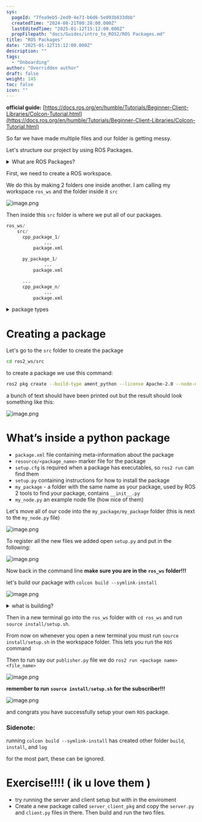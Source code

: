 ```yaml
---
sys:
  pageId: "7fea9eb5-2ed9-4e73-b6d6-5e093b833dbb"
  createdTime: "2024-08-21T00:28:00.000Z"
  lastEditedTime: "2025-01-12T15:12:00.000Z"
  propFilepath: "docs/Guides/intro_to_ROS2/ROS Packages.md"
title: "ROS Packages"
date: "2025-01-12T15:12:00.000Z"
description: ""
tags:
  - "Onboarding"
author: "Overridden author"
draft: false
weight: 145
toc: false
icon: ""
---
```


**official guide:** [https://docs.ros.org/en/humble/Tutorials/Beginner-Client-Libraries/Colcon-Tutorial.html](https://docs.ros.org/en/humble/Tutorials/Beginner-Client-Libraries/Colcon-Tutorial.html)

So far we have made multiple files and our folder is getting messy.

Let's structure our project by using ROS Packages.

<details>

<summary>What are ROS Packages?</summary>

ROS Packages are, as the name implies, packages of code that are highly sharable between ROS developers.

They consist of a folder, `package.xml` file, and source code

```python
      cpp_package_1/
		      ... imagine much code files here ..
          package.xml
```

</details>

First, we need to create a ROS workspace.

We do this by making 2 folders one inside another. I am calling my workspace `ros_ws` and the folder inside it `src`

![image.png](https://prod-files-secure.s3.us-west-2.amazonaws.com/d518164a-d88e-44d1-a4ee-3adb3bd8bce0/70706947-fd18-4537-a67b-e12946812d31/image.png?X-Amz-Algorithm=AWS4-HMAC-SHA256&X-Amz-Content-Sha256=UNSIGNED-PAYLOAD&X-Amz-Credential=ASIAZI2LB466V3BKCY2H%2F20250207%2Fus-west-2%2Fs3%2Faws4_request&X-Amz-Date=20250207T110159Z&X-Amz-Expires=3600&X-Amz-Security-Token=IQoJb3JpZ2luX2VjEFgaCXVzLXdlc3QtMiJHMEUCIGwwLPJ93L%2BwrmGS%2Fvyhdn0KoZ7qtH011XdFzB2GJDg0AiEA4VS5mY9Guf6RIOgdyMy%2Bk4bTzht7p4gbxOeLkKuf01wq%2FwMIcRAAGgw2Mzc0MjMxODM4MDUiDOCGd%2FRE6EfaVAL6gyrcAzLjSDcUAmPDn%2FFMrdALqHvjjDWhDKd4hPwEm2FZLLozqTzfjUfz5SMIVE%2FhMUA3%2B5%2BQqRxo%2BbP%2Fp9Le7TCjpzwGthUzjN7AesK8feF0pKt8tkOZ20dzFY34a4meP2wMw8HEjEufQ%2FYhPo33Fn72RZpcI%2BqwXVcvUiUUbQ%2FjPKDh9l2eB0R%2BfHF5tSeKM0LOzer%2BLIzVYKS%2BM3RIHdrrgJguEEYmvz0uqjIxQOVjuN6%2FR5VpAEVS2AT2sJhMyHZGwW6Cur2uRTT%2BZ8uF%2F2pFylNHubv%2F84y9HoQzIFvnGpYe%2Bw0pBy503FQM73j7BGejRKkg8peUR2fXR9qgxvI7yRIzQ9vQURYNOqYXcJ%2BP2sfVFbEt8I6ISCLKdnYjj1Hea0mTj7r5wzbnCDKiiQR%2BTaBWegUiYR%2FfpCFI4A6gTeISc3ZM3CVeTUqG7Js4WBP1KcA2jnY7DoU%2BwBkmICXMCj1oXXcQlZQt3Kbd2aWps33DtFG6d51dAMjLxkN8u8JFnRyr6t0h6AJwiOIR22LfoHfRrO%2BCVQID0VGO%2FSg7TGBl5%2FTv0PfMEPY3p8u3zNoTxUuTwL0udGo%2BeH5YypsVnuHDG4cuX%2Bxd4qdhyw7%2FYsRuIW60GWGrvhDOpVVHMMT7lr0GOqUBjuM7U6%2BfssM1rbE74Tz3L3rySz9S2TozA9inyXDpPW7KZjiah19jSqjxaOcWJTI8y%2B4rRCazyFtBITOD1t%2FTGdduZjZE07V%2FlF5LAltlWVV%2BVMci1nW01UKAf30GHUKOJS9NwWQlSJQ43myVUrsS6fS72o6nKvNLkZc8FQXceKS44%2BaypTZeWLSs2%2FcdfwmEli3Us5XNUqCxBYOqR7FjzjJ326rN&X-Amz-Signature=9c3aea8fc3f33e26bc500d7356216120b093d1999a1caa78f1fb58439e1f4370&X-Amz-SignedHeaders=host&x-id=GetObject)

Then inside this `src` folder is where we put all of our packages.

```python
ros_ws/
    src/
      cpp_package_1/
		      ...
          package.xml

      py_package_1/
		      ...
          package.xml

      ...
      cpp_package_n/
		      ...
          package.xml

```

<details>

<summary>package types</summary>

packages can be either `C++` or python.

the intern file structure is different for each but for this guide we will stick to creating python packages

</details>

# Creating a package

Let's go to the `src` folder to create the package

```bash
cd ros2_ws/src
```

to create a package we use this command:

```bash
ros2 pkg create --build-type ament_python --license Apache-2.0 --node-name my_node my_package
```

a bunch of text should have been printed out but the result should look something like this:

![image.png](https://prod-files-secure.s3.us-west-2.amazonaws.com/d518164a-d88e-44d1-a4ee-3adb3bd8bce0/e6cf1e3f-8512-4a3e-b131-079f800bf3e8/image.png?X-Amz-Algorithm=AWS4-HMAC-SHA256&X-Amz-Content-Sha256=UNSIGNED-PAYLOAD&X-Amz-Credential=ASIAZI2LB466V3BKCY2H%2F20250207%2Fus-west-2%2Fs3%2Faws4_request&X-Amz-Date=20250207T110159Z&X-Amz-Expires=3600&X-Amz-Security-Token=IQoJb3JpZ2luX2VjEFgaCXVzLXdlc3QtMiJHMEUCIGwwLPJ93L%2BwrmGS%2Fvyhdn0KoZ7qtH011XdFzB2GJDg0AiEA4VS5mY9Guf6RIOgdyMy%2Bk4bTzht7p4gbxOeLkKuf01wq%2FwMIcRAAGgw2Mzc0MjMxODM4MDUiDOCGd%2FRE6EfaVAL6gyrcAzLjSDcUAmPDn%2FFMrdALqHvjjDWhDKd4hPwEm2FZLLozqTzfjUfz5SMIVE%2FhMUA3%2B5%2BQqRxo%2BbP%2Fp9Le7TCjpzwGthUzjN7AesK8feF0pKt8tkOZ20dzFY34a4meP2wMw8HEjEufQ%2FYhPo33Fn72RZpcI%2BqwXVcvUiUUbQ%2FjPKDh9l2eB0R%2BfHF5tSeKM0LOzer%2BLIzVYKS%2BM3RIHdrrgJguEEYmvz0uqjIxQOVjuN6%2FR5VpAEVS2AT2sJhMyHZGwW6Cur2uRTT%2BZ8uF%2F2pFylNHubv%2F84y9HoQzIFvnGpYe%2Bw0pBy503FQM73j7BGejRKkg8peUR2fXR9qgxvI7yRIzQ9vQURYNOqYXcJ%2BP2sfVFbEt8I6ISCLKdnYjj1Hea0mTj7r5wzbnCDKiiQR%2BTaBWegUiYR%2FfpCFI4A6gTeISc3ZM3CVeTUqG7Js4WBP1KcA2jnY7DoU%2BwBkmICXMCj1oXXcQlZQt3Kbd2aWps33DtFG6d51dAMjLxkN8u8JFnRyr6t0h6AJwiOIR22LfoHfRrO%2BCVQID0VGO%2FSg7TGBl5%2FTv0PfMEPY3p8u3zNoTxUuTwL0udGo%2BeH5YypsVnuHDG4cuX%2Bxd4qdhyw7%2FYsRuIW60GWGrvhDOpVVHMMT7lr0GOqUBjuM7U6%2BfssM1rbE74Tz3L3rySz9S2TozA9inyXDpPW7KZjiah19jSqjxaOcWJTI8y%2B4rRCazyFtBITOD1t%2FTGdduZjZE07V%2FlF5LAltlWVV%2BVMci1nW01UKAf30GHUKOJS9NwWQlSJQ43myVUrsS6fS72o6nKvNLkZc8FQXceKS44%2BaypTZeWLSs2%2FcdfwmEli3Us5XNUqCxBYOqR7FjzjJ326rN&X-Amz-Signature=578011af50a01c364e26dd6213fd31c6d0073aa0720a517e9f7bbad25d0e53b7&X-Amz-SignedHeaders=host&x-id=GetObject)

# What’s inside a python package

- `package.xml` file containing meta-information about the package
- `resource/<package_name>` marker file for the package
- `setup.cfg` is required when a package has executables, so `ros2 run` can find them
- `setup.py` containing instructions for how to install the package
- `my_package` - a folder with the same name as your package, used by ROS 2 tools to find your package, contains `__init__.py`
- `my_node.py` an example node file (how nice of them)

Let's move all of our code into the `my_package/my_package` folder (this is next to the `my_node.py` file)

![image.png](https://prod-files-secure.s3.us-west-2.amazonaws.com/d518164a-d88e-44d1-a4ee-3adb3bd8bce0/9ce58f11-0da9-4d3e-b86d-506a9685d378/image.png?X-Amz-Algorithm=AWS4-HMAC-SHA256&X-Amz-Content-Sha256=UNSIGNED-PAYLOAD&X-Amz-Credential=ASIAZI2LB466V3BKCY2H%2F20250207%2Fus-west-2%2Fs3%2Faws4_request&X-Amz-Date=20250207T110159Z&X-Amz-Expires=3600&X-Amz-Security-Token=IQoJb3JpZ2luX2VjEFgaCXVzLXdlc3QtMiJHMEUCIGwwLPJ93L%2BwrmGS%2Fvyhdn0KoZ7qtH011XdFzB2GJDg0AiEA4VS5mY9Guf6RIOgdyMy%2Bk4bTzht7p4gbxOeLkKuf01wq%2FwMIcRAAGgw2Mzc0MjMxODM4MDUiDOCGd%2FRE6EfaVAL6gyrcAzLjSDcUAmPDn%2FFMrdALqHvjjDWhDKd4hPwEm2FZLLozqTzfjUfz5SMIVE%2FhMUA3%2B5%2BQqRxo%2BbP%2Fp9Le7TCjpzwGthUzjN7AesK8feF0pKt8tkOZ20dzFY34a4meP2wMw8HEjEufQ%2FYhPo33Fn72RZpcI%2BqwXVcvUiUUbQ%2FjPKDh9l2eB0R%2BfHF5tSeKM0LOzer%2BLIzVYKS%2BM3RIHdrrgJguEEYmvz0uqjIxQOVjuN6%2FR5VpAEVS2AT2sJhMyHZGwW6Cur2uRTT%2BZ8uF%2F2pFylNHubv%2F84y9HoQzIFvnGpYe%2Bw0pBy503FQM73j7BGejRKkg8peUR2fXR9qgxvI7yRIzQ9vQURYNOqYXcJ%2BP2sfVFbEt8I6ISCLKdnYjj1Hea0mTj7r5wzbnCDKiiQR%2BTaBWegUiYR%2FfpCFI4A6gTeISc3ZM3CVeTUqG7Js4WBP1KcA2jnY7DoU%2BwBkmICXMCj1oXXcQlZQt3Kbd2aWps33DtFG6d51dAMjLxkN8u8JFnRyr6t0h6AJwiOIR22LfoHfRrO%2BCVQID0VGO%2FSg7TGBl5%2FTv0PfMEPY3p8u3zNoTxUuTwL0udGo%2BeH5YypsVnuHDG4cuX%2Bxd4qdhyw7%2FYsRuIW60GWGrvhDOpVVHMMT7lr0GOqUBjuM7U6%2BfssM1rbE74Tz3L3rySz9S2TozA9inyXDpPW7KZjiah19jSqjxaOcWJTI8y%2B4rRCazyFtBITOD1t%2FTGdduZjZE07V%2FlF5LAltlWVV%2BVMci1nW01UKAf30GHUKOJS9NwWQlSJQ43myVUrsS6fS72o6nKvNLkZc8FQXceKS44%2BaypTZeWLSs2%2FcdfwmEli3Us5XNUqCxBYOqR7FjzjJ326rN&X-Amz-Signature=b6e4a3dafc3621f243352adb7ca290e72e2aa7180a7ca88fe22d58dd10c1b6e7&X-Amz-SignedHeaders=host&x-id=GetObject)

To register all the new files we added open `setup.py` and put in the following:

![image.png](https://prod-files-secure.s3.us-west-2.amazonaws.com/d518164a-d88e-44d1-a4ee-3adb3bd8bce0/1cd7c262-4cae-4496-9d75-c178537d24a2/image.png?X-Amz-Algorithm=AWS4-HMAC-SHA256&X-Amz-Content-Sha256=UNSIGNED-PAYLOAD&X-Amz-Credential=ASIAZI2LB466V3BKCY2H%2F20250207%2Fus-west-2%2Fs3%2Faws4_request&X-Amz-Date=20250207T110159Z&X-Amz-Expires=3600&X-Amz-Security-Token=IQoJb3JpZ2luX2VjEFgaCXVzLXdlc3QtMiJHMEUCIGwwLPJ93L%2BwrmGS%2Fvyhdn0KoZ7qtH011XdFzB2GJDg0AiEA4VS5mY9Guf6RIOgdyMy%2Bk4bTzht7p4gbxOeLkKuf01wq%2FwMIcRAAGgw2Mzc0MjMxODM4MDUiDOCGd%2FRE6EfaVAL6gyrcAzLjSDcUAmPDn%2FFMrdALqHvjjDWhDKd4hPwEm2FZLLozqTzfjUfz5SMIVE%2FhMUA3%2B5%2BQqRxo%2BbP%2Fp9Le7TCjpzwGthUzjN7AesK8feF0pKt8tkOZ20dzFY34a4meP2wMw8HEjEufQ%2FYhPo33Fn72RZpcI%2BqwXVcvUiUUbQ%2FjPKDh9l2eB0R%2BfHF5tSeKM0LOzer%2BLIzVYKS%2BM3RIHdrrgJguEEYmvz0uqjIxQOVjuN6%2FR5VpAEVS2AT2sJhMyHZGwW6Cur2uRTT%2BZ8uF%2F2pFylNHubv%2F84y9HoQzIFvnGpYe%2Bw0pBy503FQM73j7BGejRKkg8peUR2fXR9qgxvI7yRIzQ9vQURYNOqYXcJ%2BP2sfVFbEt8I6ISCLKdnYjj1Hea0mTj7r5wzbnCDKiiQR%2BTaBWegUiYR%2FfpCFI4A6gTeISc3ZM3CVeTUqG7Js4WBP1KcA2jnY7DoU%2BwBkmICXMCj1oXXcQlZQt3Kbd2aWps33DtFG6d51dAMjLxkN8u8JFnRyr6t0h6AJwiOIR22LfoHfRrO%2BCVQID0VGO%2FSg7TGBl5%2FTv0PfMEPY3p8u3zNoTxUuTwL0udGo%2BeH5YypsVnuHDG4cuX%2Bxd4qdhyw7%2FYsRuIW60GWGrvhDOpVVHMMT7lr0GOqUBjuM7U6%2BfssM1rbE74Tz3L3rySz9S2TozA9inyXDpPW7KZjiah19jSqjxaOcWJTI8y%2B4rRCazyFtBITOD1t%2FTGdduZjZE07V%2FlF5LAltlWVV%2BVMci1nW01UKAf30GHUKOJS9NwWQlSJQ43myVUrsS6fS72o6nKvNLkZc8FQXceKS44%2BaypTZeWLSs2%2FcdfwmEli3Us5XNUqCxBYOqR7FjzjJ326rN&X-Amz-Signature=9066a675e902f1b90c61a6ea828e948f2aee5aea11c9a9933c5573b0470e761a&X-Amz-SignedHeaders=host&x-id=GetObject)

Now back in the command line **make sure you are in the** **`ros_ws`** **folder!!!**

let's build our package with `colcon build --symlink-install`

![image.png](https://prod-files-secure.s3.us-west-2.amazonaws.com/d518164a-d88e-44d1-a4ee-3adb3bd8bce0/2f2a0d27-b173-48fd-b189-5f5c0ce65619/image.png?X-Amz-Algorithm=AWS4-HMAC-SHA256&X-Amz-Content-Sha256=UNSIGNED-PAYLOAD&X-Amz-Credential=ASIAZI2LB466V3BKCY2H%2F20250207%2Fus-west-2%2Fs3%2Faws4_request&X-Amz-Date=20250207T110159Z&X-Amz-Expires=3600&X-Amz-Security-Token=IQoJb3JpZ2luX2VjEFgaCXVzLXdlc3QtMiJHMEUCIGwwLPJ93L%2BwrmGS%2Fvyhdn0KoZ7qtH011XdFzB2GJDg0AiEA4VS5mY9Guf6RIOgdyMy%2Bk4bTzht7p4gbxOeLkKuf01wq%2FwMIcRAAGgw2Mzc0MjMxODM4MDUiDOCGd%2FRE6EfaVAL6gyrcAzLjSDcUAmPDn%2FFMrdALqHvjjDWhDKd4hPwEm2FZLLozqTzfjUfz5SMIVE%2FhMUA3%2B5%2BQqRxo%2BbP%2Fp9Le7TCjpzwGthUzjN7AesK8feF0pKt8tkOZ20dzFY34a4meP2wMw8HEjEufQ%2FYhPo33Fn72RZpcI%2BqwXVcvUiUUbQ%2FjPKDh9l2eB0R%2BfHF5tSeKM0LOzer%2BLIzVYKS%2BM3RIHdrrgJguEEYmvz0uqjIxQOVjuN6%2FR5VpAEVS2AT2sJhMyHZGwW6Cur2uRTT%2BZ8uF%2F2pFylNHubv%2F84y9HoQzIFvnGpYe%2Bw0pBy503FQM73j7BGejRKkg8peUR2fXR9qgxvI7yRIzQ9vQURYNOqYXcJ%2BP2sfVFbEt8I6ISCLKdnYjj1Hea0mTj7r5wzbnCDKiiQR%2BTaBWegUiYR%2FfpCFI4A6gTeISc3ZM3CVeTUqG7Js4WBP1KcA2jnY7DoU%2BwBkmICXMCj1oXXcQlZQt3Kbd2aWps33DtFG6d51dAMjLxkN8u8JFnRyr6t0h6AJwiOIR22LfoHfRrO%2BCVQID0VGO%2FSg7TGBl5%2FTv0PfMEPY3p8u3zNoTxUuTwL0udGo%2BeH5YypsVnuHDG4cuX%2Bxd4qdhyw7%2FYsRuIW60GWGrvhDOpVVHMMT7lr0GOqUBjuM7U6%2BfssM1rbE74Tz3L3rySz9S2TozA9inyXDpPW7KZjiah19jSqjxaOcWJTI8y%2B4rRCazyFtBITOD1t%2FTGdduZjZE07V%2FlF5LAltlWVV%2BVMci1nW01UKAf30GHUKOJS9NwWQlSJQ43myVUrsS6fS72o6nKvNLkZc8FQXceKS44%2BaypTZeWLSs2%2FcdfwmEli3Us5XNUqCxBYOqR7FjzjJ326rN&X-Amz-Signature=59acfcd4e35c7c1da9afe4d3c4b1b7b5734a3444d8c672f7a46fd9c9e4cbbb31&X-Amz-SignedHeaders=host&x-id=GetObject)

<details>

<summary>what is building?</summary>

if you are a CS major at Rose-Hulman you will learn the answer to this in CSSE132

but TLDR; is it combines all the code files into one program that can be run easily 

</details>

Then in a new terminal go into the `ros_ws` folder with `cd ros_ws` and run `source install/setup.sh`. 

From now on whenever you open a new terminal you must run `source install/setup.sh` in the workspace folder. This lets you run the `ROS` command

Then to run say our `publisher.py` file we do `ros2 run <package name> <file_name>`

![image.png](https://prod-files-secure.s3.us-west-2.amazonaws.com/d518164a-d88e-44d1-a4ee-3adb3bd8bce0/4f4b1219-3a44-4632-aa0a-ce3471699f59/image.png?X-Amz-Algorithm=AWS4-HMAC-SHA256&X-Amz-Content-Sha256=UNSIGNED-PAYLOAD&X-Amz-Credential=ASIAZI2LB466V3BKCY2H%2F20250207%2Fus-west-2%2Fs3%2Faws4_request&X-Amz-Date=20250207T110159Z&X-Amz-Expires=3600&X-Amz-Security-Token=IQoJb3JpZ2luX2VjEFgaCXVzLXdlc3QtMiJHMEUCIGwwLPJ93L%2BwrmGS%2Fvyhdn0KoZ7qtH011XdFzB2GJDg0AiEA4VS5mY9Guf6RIOgdyMy%2Bk4bTzht7p4gbxOeLkKuf01wq%2FwMIcRAAGgw2Mzc0MjMxODM4MDUiDOCGd%2FRE6EfaVAL6gyrcAzLjSDcUAmPDn%2FFMrdALqHvjjDWhDKd4hPwEm2FZLLozqTzfjUfz5SMIVE%2FhMUA3%2B5%2BQqRxo%2BbP%2Fp9Le7TCjpzwGthUzjN7AesK8feF0pKt8tkOZ20dzFY34a4meP2wMw8HEjEufQ%2FYhPo33Fn72RZpcI%2BqwXVcvUiUUbQ%2FjPKDh9l2eB0R%2BfHF5tSeKM0LOzer%2BLIzVYKS%2BM3RIHdrrgJguEEYmvz0uqjIxQOVjuN6%2FR5VpAEVS2AT2sJhMyHZGwW6Cur2uRTT%2BZ8uF%2F2pFylNHubv%2F84y9HoQzIFvnGpYe%2Bw0pBy503FQM73j7BGejRKkg8peUR2fXR9qgxvI7yRIzQ9vQURYNOqYXcJ%2BP2sfVFbEt8I6ISCLKdnYjj1Hea0mTj7r5wzbnCDKiiQR%2BTaBWegUiYR%2FfpCFI4A6gTeISc3ZM3CVeTUqG7Js4WBP1KcA2jnY7DoU%2BwBkmICXMCj1oXXcQlZQt3Kbd2aWps33DtFG6d51dAMjLxkN8u8JFnRyr6t0h6AJwiOIR22LfoHfRrO%2BCVQID0VGO%2FSg7TGBl5%2FTv0PfMEPY3p8u3zNoTxUuTwL0udGo%2BeH5YypsVnuHDG4cuX%2Bxd4qdhyw7%2FYsRuIW60GWGrvhDOpVVHMMT7lr0GOqUBjuM7U6%2BfssM1rbE74Tz3L3rySz9S2TozA9inyXDpPW7KZjiah19jSqjxaOcWJTI8y%2B4rRCazyFtBITOD1t%2FTGdduZjZE07V%2FlF5LAltlWVV%2BVMci1nW01UKAf30GHUKOJS9NwWQlSJQ43myVUrsS6fS72o6nKvNLkZc8FQXceKS44%2BaypTZeWLSs2%2FcdfwmEli3Us5XNUqCxBYOqR7FjzjJ326rN&X-Amz-Signature=cb84cfc7137ea1a45354d03930af256b30d29fca5f339436bbc38dce061585ec&X-Amz-SignedHeaders=host&x-id=GetObject)

**remember to run** **`source install/setup.sh`** **for the subscriber!!!**

![image.png](https://prod-files-secure.s3.us-west-2.amazonaws.com/d518164a-d88e-44d1-a4ee-3adb3bd8bce0/02121119-dad4-49ec-8356-c956108b4243/image.png?X-Amz-Algorithm=AWS4-HMAC-SHA256&X-Amz-Content-Sha256=UNSIGNED-PAYLOAD&X-Amz-Credential=ASIAZI2LB466V3BKCY2H%2F20250207%2Fus-west-2%2Fs3%2Faws4_request&X-Amz-Date=20250207T110159Z&X-Amz-Expires=3600&X-Amz-Security-Token=IQoJb3JpZ2luX2VjEFgaCXVzLXdlc3QtMiJHMEUCIGwwLPJ93L%2BwrmGS%2Fvyhdn0KoZ7qtH011XdFzB2GJDg0AiEA4VS5mY9Guf6RIOgdyMy%2Bk4bTzht7p4gbxOeLkKuf01wq%2FwMIcRAAGgw2Mzc0MjMxODM4MDUiDOCGd%2FRE6EfaVAL6gyrcAzLjSDcUAmPDn%2FFMrdALqHvjjDWhDKd4hPwEm2FZLLozqTzfjUfz5SMIVE%2FhMUA3%2B5%2BQqRxo%2BbP%2Fp9Le7TCjpzwGthUzjN7AesK8feF0pKt8tkOZ20dzFY34a4meP2wMw8HEjEufQ%2FYhPo33Fn72RZpcI%2BqwXVcvUiUUbQ%2FjPKDh9l2eB0R%2BfHF5tSeKM0LOzer%2BLIzVYKS%2BM3RIHdrrgJguEEYmvz0uqjIxQOVjuN6%2FR5VpAEVS2AT2sJhMyHZGwW6Cur2uRTT%2BZ8uF%2F2pFylNHubv%2F84y9HoQzIFvnGpYe%2Bw0pBy503FQM73j7BGejRKkg8peUR2fXR9qgxvI7yRIzQ9vQURYNOqYXcJ%2BP2sfVFbEt8I6ISCLKdnYjj1Hea0mTj7r5wzbnCDKiiQR%2BTaBWegUiYR%2FfpCFI4A6gTeISc3ZM3CVeTUqG7Js4WBP1KcA2jnY7DoU%2BwBkmICXMCj1oXXcQlZQt3Kbd2aWps33DtFG6d51dAMjLxkN8u8JFnRyr6t0h6AJwiOIR22LfoHfRrO%2BCVQID0VGO%2FSg7TGBl5%2FTv0PfMEPY3p8u3zNoTxUuTwL0udGo%2BeH5YypsVnuHDG4cuX%2Bxd4qdhyw7%2FYsRuIW60GWGrvhDOpVVHMMT7lr0GOqUBjuM7U6%2BfssM1rbE74Tz3L3rySz9S2TozA9inyXDpPW7KZjiah19jSqjxaOcWJTI8y%2B4rRCazyFtBITOD1t%2FTGdduZjZE07V%2FlF5LAltlWVV%2BVMci1nW01UKAf30GHUKOJS9NwWQlSJQ43myVUrsS6fS72o6nKvNLkZc8FQXceKS44%2BaypTZeWLSs2%2FcdfwmEli3Us5XNUqCxBYOqR7FjzjJ326rN&X-Amz-Signature=67a2d681a2d6d9f032e60e23bedbfb508396d68f1ec16423bba3981108e2b695&X-Amz-SignedHeaders=host&x-id=GetObject)

and congrats you have successfully setup your own `ROS` package.

### Sidenote:

running `colcon build --symlink-install` has created other folder `build`, `install`, and `log`

for the most part, these can be ignored.

# Exercise!!!! ( ik u love them )

- try running the server and client setup but with in the enviroment
- Create a new package called `server_client_pkg` and copy the `server.py` and `client.py` files in there. Then build and run the two files.
